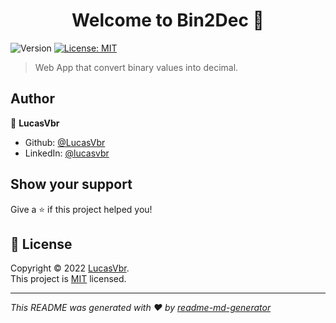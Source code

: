 <h1 align="center">Welcome to Bin2Dec 👋</h1>
<p>
  <img alt="Version" src="https://img.shields.io/badge/version-0.1.0-blue.svg?cacheSeconds=2592000" />
  <a href="https://github.com/git/git-scm.com/blob/main/MIT-LICENSE.txt" target="_blank">
    <img alt="License: MIT" src="https://img.shields.io/badge/License-MIT-yellow.svg" />
  </a>
</p>

> Web App that convert binary values into decimal.

## Author

👤 **LucasVbr**

* Github: [@LucasVbr](https://github.com/LucasVbr)
* LinkedIn: [@lucasvbr](https://linkedin.com/in/lucasvbr)

## Show your support

Give a ⭐️ if this project helped you!

## 📝 License

Copyright © 2022 [LucasVbr](https://github.com/LucasVbr).<br />
This project is [MIT](https://github.com/git/git-scm.com/blob/main/MIT-LICENSE.txt) licensed.

***
_This README was generated with ❤️ by [readme-md-generator](https://github.com/kefranabg/readme-md-generator)_